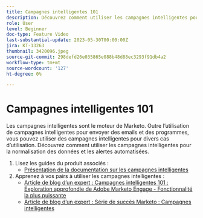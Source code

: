 ```yaml
---
title: Campagnes intelligentes 101
description: Découvrez comment utiliser les campagnes intelligentes pour la normalisation des données et les alertes automatisées.
role: User
level: Beginner
doc-type: Feature Video
last-substantial-update: 2023-05-30T00:00:00Z
jira: KT-13263
thumbnail: 3420096.jpeg
source-git-commit: 298defd26e035865e088b48d88ec3293f91db4a2
workflow-type: tm+mt
source-wordcount: '127'
ht-degree: 0%

---
```



# Campagnes intelligentes 101

Les campagnes intelligentes sont le moteur de Marketo. Outre l’utilisation de campagnes intelligentes pour envoyer des emails et des programmes, vous pouvez utiliser des campagnes intelligentes pour divers cas d’utilisation. Découvrez comment utiliser les campagnes intelligentes pour la normalisation des données et les alertes automatisées.

1. Lisez les guides du produit associés :
   * [Présentation de la documentation sur les campagnes intelligentes](https://experienceleague.adobe.com/docs/marketo/using/product-docs/core-marketo-concepts/smart-campaigns/understanding-smart-campaigns.html)
2. Apprenez à vos pairs à utiliser les campagnes intelligentes :
   * [Article de blog d’un expert : Campagnes intelligentes 101 : Exploration approfondie de Adobe Marketo Engage - Fonctionnalité la plus puissante](https://nation.marketo.com/t5/product-blogs/smart-campaigns-101-a-deep-dive-into-adobe-marketo-engage-s-most/ba-p/313385#M1838)
   * [Article de blog d’un expert : Série de succès Marketo : Campagnes intelligentes](https://nation.marketo.com/t5/product-blogs/marketo-success-series-smart-campaigns/ba-p/306961)
